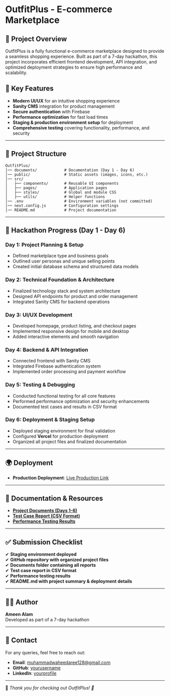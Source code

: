 # OutfitPlus - E-commerce Marketplace

## 🚀 Project Overview
OutfitPlus is a fully functional e-commerce marketplace designed to provide a seamless shopping experience. Built as part of a 7-day hackathon, this project incorporates efficient frontend development, API integration, and optimized deployment strategies to ensure high performance and scalability.

## 📌 Key Features
- **Modern UI/UX** for an intuitive shopping experience
- **Sanity CMS** integration for product management
- **Secure authentication** with Firebase
- **Performance optimization** for fast load times
- **Staging & production environment setup** for deployment
- **Comprehensive testing** covering functionality, performance, and security

---

## 📁 Project Structure
```
OutfitPlus/
│── documents/            # Documentation (Day 1 - Day 6)
│── public/               # Static assets (images, icons, etc.)
│── src/
│   ├── components/       # Reusable UI components
│   ├── pages/            # Application pages
│   ├── styles/           # Global and module CSS
│   ├── utils/            # Helper functions
│── .env                  # Environment variables (not committed)
│── next.config.js        # Configuration settings
│── README.md             # Project documentation
```

---

## 📅 Hackathon Progress (Day 1 - Day 6)
### **Day 1: Project Planning & Setup**
- Defined marketplace type and business goals
- Outlined user personas and unique selling points
- Created initial database schema and structured data models

### **Day 2: Technical Foundation & Architecture**
- Finalized technology stack and system architecture
- Designed API endpoints for product and order management
- Integrated Sanity CMS for backend operations

### **Day 3: UI/UX Development**
- Developed homepage, product listing, and checkout pages
- Implemented responsive design for mobile and desktop
- Added interactive elements and smooth navigation

### **Day 4: Backend & API Integration**
- Connected frontend with Sanity CMS
- Integrated Firebase authentication system
- Implemented order processing and payment workflow

### **Day 5: Testing & Debugging**
- Conducted functional testing for all core features
- Performed performance optimization and security enhancements
- Documented test cases and results in CSV format

### **Day 6: Deployment & Staging Setup**
- Deployed staging environment for final validation
- Configured **Vercel** for production deployment
- Organized all project files and finalized documentation

---

## 🌍 Deployment
- **Production Deployment**: [Live Production Link](https://outfit-plus.vercel.app/)

---

## 📜 Documentation & Resources
- **[Project Documents (Days 1-6)](./documents/)**
- **[Test Case Report (CSV Format)](./documents/test_cases.csv)**
- **[Performance Testing Results](./documents/performance_report.pdf)**

---

## ✅ Submission Checklist
✔ **Staging environment deployed**  
✔ **GitHub repository with organized project files**  
✔ **Documents folder containing all reports**  
✔ **Test case report in CSV format**  
✔ **Performance testing results**  
✔ **README.md with project summary & deployment details**  

---

## 👨‍💻 Author
**Ameen Alam**  
Developed as part of a 7-day hackathon

---

## 📩 Contact
For any queries, feel free to reach out:
- **Email**: muhammadwaheedaree128@gmail.com
- **GitHub**: [yourusername](https://github.com/muhammadwaheedaree)
- **LinkedIn**: [yourprofile](https://linkedin.com/in/muhammadwaheedaree)

---

🔹 *Thank you for checking out OutfitPlus! 🚀*
